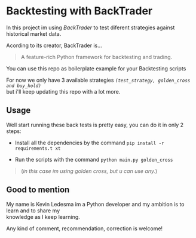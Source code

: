 # Backtesting with BackTrader

In this project im using *BackTrader* to test diferent strategies against historical market data.

Acording to its creator, BackTrader is...
> A feature-rich Python framework for backtesting and trading.

You can use this repo as boilerplate example for your Backtesting scripts

For now we only have 3 available strategies *`(test_strategy, golden_cross and buy_hold)`*\
but i'll keep updating this repo with a lot more.

## Usage

Well start running these back tests is pretty easy, you can do it in only 2 steps:

- Install all the dependencies by the command `pip install -r requirements.t xt`

- Run the scripts with the command `python main.py golden_cross` 
>(*in this case im using golden cross, but u can use any.*)

## Good to mention

My name is Kevin Ledesma im a Python developer and my ambition is to learn and to share my\
knowledge as I keep learning.

Any kind of comment, recommendation, correction is welcome!
